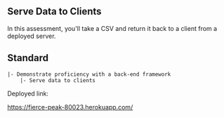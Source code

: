 ## Serve Data to Clients

In this assessment, you'll take a CSV and return it back to a client from a deployed server.

## Standard

```
|- Demonstrate proficiency with a back-end framework
    |- Serve data to clients
```
Deployed link:

https://fierce-peak-80023.herokuapp.com/
